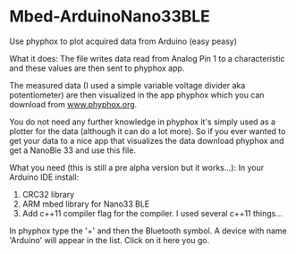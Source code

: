 # Mbed-ArduinoNano33BLE
Use phyphox to plot acquired data from Arduino (easy peasy)

What it does:
The file writes data read from Analog Pin 1 to a characteristic and these values are then sent to phyphox app.

The measured data (I used a simple variable voltage divider aka potentiometer) are then visualized in the app phyphox which you can download from www.phyphox.org. 

You do not need any further knowledge in phyphox it's simply used as a plotter for the data (although it can do a lot more). 
So if you ever wanted to get your data to a nice app that visualizes the data download phyphox and get a NanoBle 33 and use this file.

What you need (this is still a pre alpha version but it works...):
In your Arduino IDE install:
1. CRC32 library
2. ARM mbed library for Nano33 BLE
3. Add c++11 compiler flag for the compiler. I used several c++11 things...



In phyphox type the '+' and then the Bluetooth symbol. A device with name 'Arduino' will appear in the list. Click on it here you go. 
